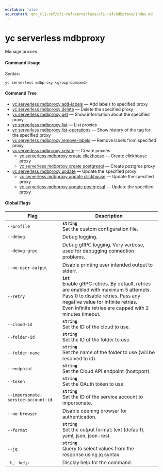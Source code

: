 ```yaml
---
editable: false
sourcePath: en/_cli-ref/cli-ref/serverless/cli-ref/mdbproxy/index.md
---
```


# yc serverless mdbproxy

Manage proxies

#### Command Usage

Syntax: 

`yc serverless mdbproxy <group|command>`

#### Command Tree

- [yc serverless mdbproxy add-labels](add-labels.md) — Add labels to specified proxy
- [yc serverless mdbproxy delete](delete.md) — Delete the specified proxy
- [yc serverless mdbproxy get](get.md) — Show information about the specified proxy
- [yc serverless mdbproxy list](list.md) — List proxies
- [yc serverless mdbproxy list-operations](list-operations.md) — Show history of the tag for the specified proxy
- [yc serverless mdbproxy remove-labels](remove-labels.md) — Remove labels from specified proxy
- [yc serverless mdbproxy create](create/index.md) — Create proxies
	- [yc serverless mdbproxy create clickhouse](create/clickhouse.md) — Create clickhouse proxy
	- [yc serverless mdbproxy create postgresql](create/postgresql.md) — Create postgres proxy
- [yc serverless mdbproxy update](update/index.md) — Update the specified proxy
	- [yc serverless mdbproxy update clickhouse](update/clickhouse.md) — Update the specified proxy
	- [yc serverless mdbproxy update postgresql](update/postgresql.md) — Update the specified proxy

#### Global Flags

| Flag | Description |
|----|----|
|`--profile`|<b>`string`</b><br/>Set the custom configuration file.|
|`--debug`|Debug logging.|
|`--debug-grpc`|Debug gRPC logging. Very verbose, used for debugging connection problems.|
|`--no-user-output`|Disable printing user intended output to stderr.|
|`--retry`|<b>`int`</b><br/>Enable gRPC retries. By default, retries are enabled with maximum 5 attempts.<br/>Pass 0 to disable retries. Pass any negative value for infinite retries.<br/>Even infinite retries are capped with 2 minutes timeout.|
|`--cloud-id`|<b>`string`</b><br/>Set the ID of the cloud to use.|
|`--folder-id`|<b>`string`</b><br/>Set the ID of the folder to use.|
|`--folder-name`|<b>`string`</b><br/>Set the name of the folder to use (will be resolved to id).|
|`--endpoint`|<b>`string`</b><br/>Set the Cloud API endpoint (host:port).|
|`--token`|<b>`string`</b><br/>Set the OAuth token to use.|
|`--impersonate-service-account-id`|<b>`string`</b><br/>Set the ID of the service account to impersonate.|
|`--no-browser`|Disable opening browser for authentication.|
|`--format`|<b>`string`</b><br/>Set the output format: text (default), yaml, json, json-rest.|
|`--jq`|<b>`string`</b><br/>Query to select values from the response using jq syntax|
|`-h`,`--help`|Display help for the command.|
